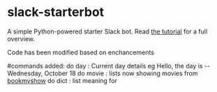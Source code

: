 # slack-starterbot
A simple Python-powered starter Slack bot. Read 
[the tutorial](https://www.fullstackpython.com/blog/build-first-slack-bot-python.html) 
for a full overview. 

Code has been modified based on enchancements

#commands added:
do day : Current day details eg Hello, the day is -- Wednesday, October 18
do movie : lists now showing movies from [bookmyshow](bookmyshow.com/bengaluru/movies)
do dict <word> : list meaning for <word> 
